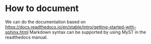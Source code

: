 # How to document 

We can do the documentation based on https://docs.readthedocs.io/en/stable/intro/getting-started-with-sphinx.html
Markdown syntax can be supported by using MyST in the readthedocs manual.
